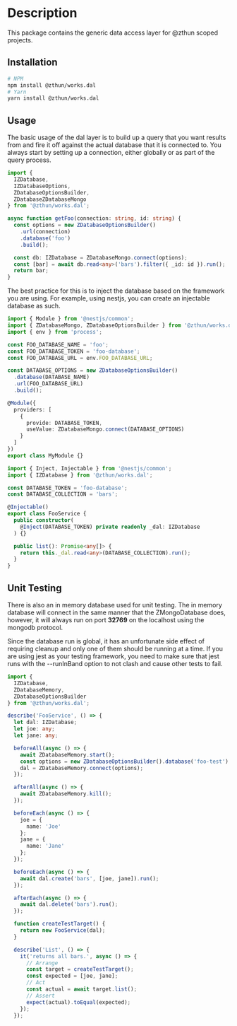 # Description

This package contains the generic data access layer for @zthun scoped projects.

## Installation

```sh
# NPM
npm install @zthun/works.dal
# Yarn
yarn install @zthun/works.dal
```

## Usage

The basic usage of the dal layer is to build up a query that you want results from and fire it off against the actual database that it is connected to. You always start by setting up a connection, either globally or as part of the query process.

```ts
import {
  IZDatabase,
  IZDatabaseOptions,
  ZDatabaseOptionsBuilder,
  ZDatabaseZDatabaseMongo
} from '@zthun/works.dal';

async function getFoo(connection: string, id: string) {
  const options = new ZDatabaseOptionsBuilder()
    .url(connection)
    .database('foo')
    .build();

  const db: IZDatabase = ZDatabaseMongo.connect(options);
  const [bar] = await db.read<any>('bars').filter({ _id: id }).run();
  return bar;
}
```

The best practice for this is to inject the database based on the framework you are using. For example, using nestjs, you can create an injectable database as such.

```ts
import { Module } from '@nestjs/common';
import { ZDatabaseMongo, ZDatabaseOptionsBuilder } from '@zthun/works.dal';
import { env } from 'process';

const FOO_DATABASE_NAME = 'foo';
const FOO_DATABASE_TOKEN = 'foo-database';
const FOO_DATABASE_URL = env.FOO_DATABASE_URL;

const DATABASE_OPTIONS = new ZDatabaseOptionsBuilder()
  .database(DATABASE_NAME)
  .url(FOO_DATABASE_URL)
  .build();

@Module({
  providers: [
    {
      provide: DATABASE_TOKEN,
      useValue: ZDatabaseMongo.connect(DATABASE_OPTIONS)
    }
  ]
})
export class MyModule {}
```

```ts
import { Inject, Injectable } from '@nestjs/common';
import { IZDatabase } from '@zthun/works.dal';

const DATABASE_TOKEN = 'foo-database';
const DATABASE_COLLECTION = 'bars';

@Injectable()
export class FooService {
  public constructor(
    @Inject(DATABASE_TOKEN) private readonly _dal: IZDatabase
  ) {}

  public list(): Promise<any[]> {
    return this._dal.read<any>(DATABASE_COLLECTION).run();
  }
}
```

## Unit Testing

There is also an in memory database used for unit testing. The in memory database will connect in the same manner that the ZMongoDatabase does, however, it will always run on port **32769** on the localhost using the mongodb protocol.

Since the database run is global, it has an unfortunate side effect of requiring cleanup and only one of them should be running at a time. If you are using jest as your testing framework, you need to make sure that jest runs with the --runInBand option to not clash and cause other tests to fail.

```ts
import {
  IZDatabase,
  ZDatabaseMemory,
  ZDatabaseOptionsBuilder
} from '@zthun/works.dal';

describe('FooService', () => {
  let dal: IZDatabase;
  let joe: any;
  let jane: any;

  beforeAll(async () => {
    await ZDatabaseMemory.start();
    const options = new ZDatabaseOptionsBuilder().database('foo-test').build();
    dal = ZDatabaseMemory.connect(options);
  });

  afterAll(async () => {
    await ZDatabaseMemory.kill();
  });

  beforeEach(async () => {
    joe = {
      name: 'Joe'
    };
    jane = {
      name: 'Jane'
    };
  });

  beforeEach(async () => {
    await dal.create('bars', [joe, jane]).run();
  });

  afterEach(async () => {
    await dal.delete('bars').run();
  });

  function createTestTarget() {
    return new FooService(dal);
  }

  describe('List', () => {
    it('returns all bars.', async () => {
      // Arrange
      const target = createTestTarget();
      const expected = [joe, jane];
      // Act
      const actual = await target.list();
      // Assert
      expect(actual).toEqual(expected);
    });
  });
```
